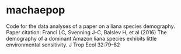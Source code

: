 # machaepop
Code for the data analyses of a paper on a liana species demography. Paper citation: Franci LC, Svenning J-C, Balslev H, et al (2016) The demography of a dominant Amazon liana species exhibits little environmental sensitivity. J Trop Ecol 32:79–82
